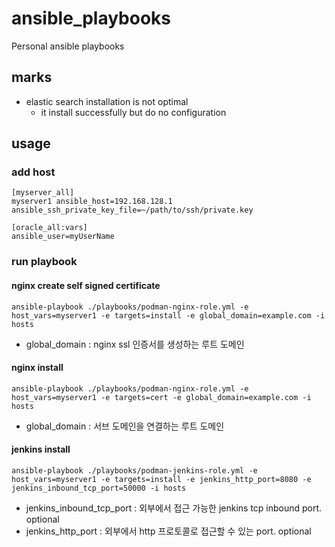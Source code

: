 # ansible_playbooks
Personal ansible playbooks

## marks
* elastic search installation is not optimal
    * it install successfully but do no configuration

## usage

### add host
```
[myserver_all]
myserver1 ansible_host=192.168.128.1 ansible_ssh_private_key_file=~/path/to/ssh/private.key

[oracle_all:vars]
ansible_user=myUserName
```

### run playbook
#### nginx create self signed certificate
`ansible-playbook ./playbooks/podman-nginx-role.yml -e host_vars=myserver1 -e targets=install -e global_domain=example.com -i hosts`
* global_domain : nginx ssl 인증서를 생성하는 루트 도메인 

#### nginx install
`ansible-playbook ./playbooks/podman-nginx-role.yml -e host_vars=myserver1 -e targets=cert -e global_domain=example.com -i hosts`
* global_domain : 서브 도메인을 연결하는 루트 도메인

#### jenkins install
`ansible-playbook ./playbooks/podman-jenkins-role.yml -e host_vars=myserver1 -e targets=install -e jenkins_http_port=8080 -e jenkins_inbound_tcp_port=50000 -i hosts`
* jenkins_inbound_tcp_port : 외부에서 접근 가능한 jenkins tcp inbound port. optional
* jenkins_http_port : 외부에서 http 프로토콜로 접근할 수 있는 port. optional